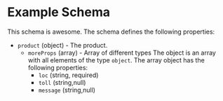 # Example Schema
This schema is awesome.
The schema defines the following properties:
- `product` (object) - The product.
  - `moreProps` (array) - Array of different types
The object is an array with all elements of the type `object`.
The array object has the following properties:
    - `loc` (string, required)
    - `toll` (string,null)
    - `message` (string,null)